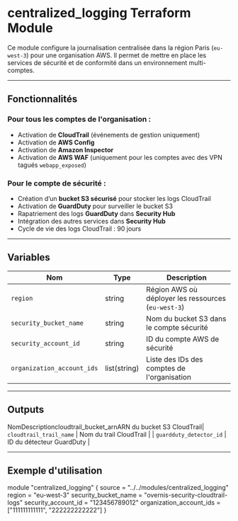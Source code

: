 # centralized_logging Terraform Module

Ce module configure la journalisation centralisée dans la région Paris (`eu-west-3`) pour une organisation AWS. Il permet de mettre en place les services de sécurité et de conformité dans un environnement multi-comptes.

---

## Fonctionnalités

### Pour tous les comptes de l'organisation :
- Activation de **CloudTrail** (événements de gestion uniquement)
- Activation de **AWS Config**
- Activation de **Amazon Inspector**
- Activation de **AWS WAF** (uniquement pour les comptes avec des VPN tagués `webapp_exposed`)

### Pour le compte de sécurité :
- Création d’un **bucket S3 sécurisé** pour stocker les logs CloudTrail
- Activation de **GuardDuty** pour surveiller le bucket S3
- Rapatriement des logs **GuardDuty** dans **Security Hub**
- Intégration des autres services dans **Security Hub**
- Cycle de vie des logs CloudTrail : 90 jours

---

## Variables

| Nom                      | Type         | Description                                           |
|--------------------------|--------------|-------------------------------------------------------|
| `region`                 | string       | Région AWS où déployer les ressources (`eu-west-3`)   |
| `security_bucket_name`   | string       | Nom du bucket S3 dans le compte sécurité              |
| `security_account_id`    | string       | ID du compte AWS de sécurité                          |
| `organization_account_ids` | list(string) | Liste des IDs des comptes de l'organisation         |

---

## Outputs

NomDescriptioncloudtrail_bucket_arnARN du bucket S3 CloudTrail| `cloudtrail_trail_name`  | Nom du trail CloudTrail                     |
| `guardduty_detector_id`  | ID du détecteur GuardDuty                   |

---

## Exemple d'utilisation


module "centralized_logging" {
  source                  = "../../modules/centralized_logging"
  region                  = "eu-west-3"
  security_bucket_name    = "overnis-security-cloudtrail-logs"
  security_account_id     = "123456789012"
  organization_account_ids = ["111111111111", "222222222222"]
}
